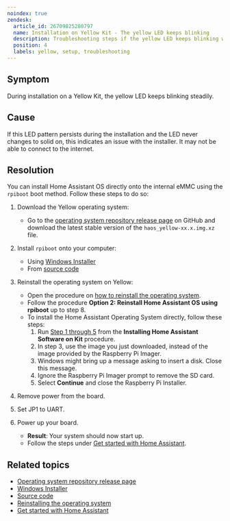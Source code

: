 ```yaml
---
noindex: true
zendesk:
  article_id: 26709825280797
  name: Installation on Yellow Kit - The yellow LED keeps blinking
  description: Troubleshooting steps if the yellow LED keeps blinking while your installing Home Assistant on Yellow Kit.
  position: 4
  labels: yellow, setup, troubleshooting
---
```


## Symptom

During installation on a Yellow Kit, the yellow LED keeps blinking steadily.

## Cause

If this LED pattern persists during the installation and the LED never changes to solid on, this indicates an issue with the installer. It may not be able to connect to the internet.

## Resolution

You can install Home Assistant OS directly onto the internal eMMC using the `rpiboot` boot method. Follow these steps to do so:

1. Download the Yellow operating system:

   - Go to the [operating system repository release page](https://github.com/home-assistant/operating-system/releases) on GitHub and download the latest stable version of the `haos_yellow-xx.x.img.xz` file.

2. Install `rpiboot` onto your computer:

   - Using [Windows Installer](https://github.com/raspberrypi/usbboot/raw/master/win32/rpiboot_setup.exe)
   - From [source code](https://www.raspberrypi.com/documentation/computers/compute-module.html#building-rpiboot-on-your-host-system-cygwinlinux)

3. Reinstall the operating system on Yellow:

   - Open the procedure on [how to reinstall the operating system](/hc/en-us/articles/25484982657309).
   - Follow the procedure **Option 2: Reinstall Home Assistant OS using rpiboot** up to step 8.
   - To install the Home Assistant Operating System directly, follow these steps:
     1. Run [Step 1 through 5](/hc/en-us/articles/25298668266269) from the **Installing Home Assistant Software on Kit** procedure.
     2. In step 3, use the image you just downloaded, instead of the image provided by the Raspberry Pi Imager.
     3. Windows might bring up a message asking to insert a disk. Close this message.
     4. Ignore the Raspberry Pi Imager prompt to remove the SD card.
     5. Select **Continue** and close the Raspberry Pi Installer.

4. Remove power from the board.

5. Set JP1 to UART.

6. Power up your board.
   - **Result**: Your system should now start up.
   - Follow the steps under [Get started with Home Assistant](/hc/en-us/articles/25298668266269).

## Related topics

- [Operating system repository release page](https://github.com/home-assistant/operating-system/releases)
- [Windows Installer](https://github.com/raspberrypi/usbboot/raw/master/win32/rpiboot_setup.exe)
- [Source code](https://www.raspberrypi.com/documentation/computers/compute-module.html#building-rpiboot-on-your-host-system-cygwinlinux)
- [Reinstalling the operating system](/hc/en-us/articles/25484982657309)
- [Get started with Home Assistant](/hc/en-us/articles/25298668266269)
